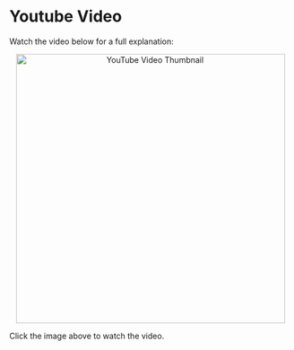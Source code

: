 # Youtube Video
Watch the video below for a full explanation:

<p align="center">
  <a href="https://www.youtube.com/watch?v=E-8wyebQ-r0" target="_blank">
    <img src="https://img.youtube.com/vi/E-8wyebQ-r0/0.jpg" alt="YouTube Video Thumbnail" width="480" />
  </a>
</p>

Click the image above to watch the video.

